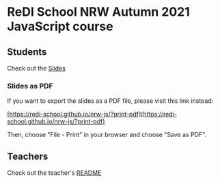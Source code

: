 # ReDI School NRW Autumn 2021 JavaScript course

## Students

Check out the [Slides](https://redi-school.github.io/nrw-js/#/)

### Slides as PDF

If you want to export the slides as a PDF file, please visit this link instead:

[https://redi-school.github.io/nrw-js/?print-pdf](https://redi-school.github.io/nrw-js/?print-pdf)

Then, choose "File - Print" in your browser and choose "Save as PDF".

## Teachers

Check out the teacher's [README](README-teachers.md)
